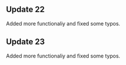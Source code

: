 ## Update 22
Added more functionaliy and fixed some typos.

## Update 23
Added more functionaliy and fixed some typos.

